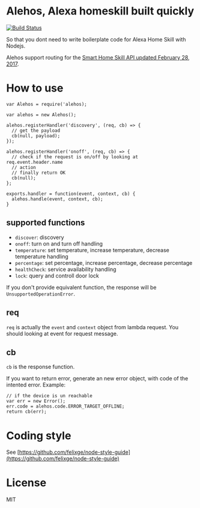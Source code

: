 # Alehos, Alexa homeskill built quickly

[![Build Status](https://travis-ci.org/nqd/alehos.svg?branch=master)](https://travis-ci.org/nqd/alehos)

So that you dont need to write boilerplate code for Alexa Home Skill with Nodejs.


Alehos support routing for the [Smart Home Skill API updated February 28, 2017](https://developer.amazon.com/public/solutions/alexa/alexa-skills-kit/docs/smart-home-skill-api-reference).

# How to use

```
var Alehos = require('alehos);

var alehos = new Alehos();

alehos.registerHandler('discovery', (req, cb) => {
  // get the payload
  cb(null, payload);
});

alehos.registerHandler('onoff', (req, cb) => {
  // check if the request is on/off by looking at req.event.header.name
  // action
  // finally return OK
  cb(null);
};

exports.handler = function(event, context, cb) {
  alehos.handle(event, context, cb);
}
```

## supported functions
- `discover`: discovery
- `onoff`: turn on and turn off handling
- `temperature`: set temperature, increase temperature, decrease temperature handling
- `percentage`: set percentage, increase percentage, decrease percentage
- `healthCheck`: service availability handling
- `lock`: query and controll door lock

If you don't provide equivalent function, the response will be `UnsupportedOperationError`.

## req
`req` is actually the `event` and `context` object from lambda request. You should looking at event for request message.

## cb
`cb` is the response function.

If you want to return error, generate an new error object, with code of the intented error.
Example:
```
// if the device is un reachable
var err = new Error();
err.code = alehos.code.ERROR_TARGET_OFFLINE;
return cb(err);
```

# Coding style
See [https://github.com/felixge/node-style-guide](https://github.com/felixge/node-style-guide)

# License

MIT
